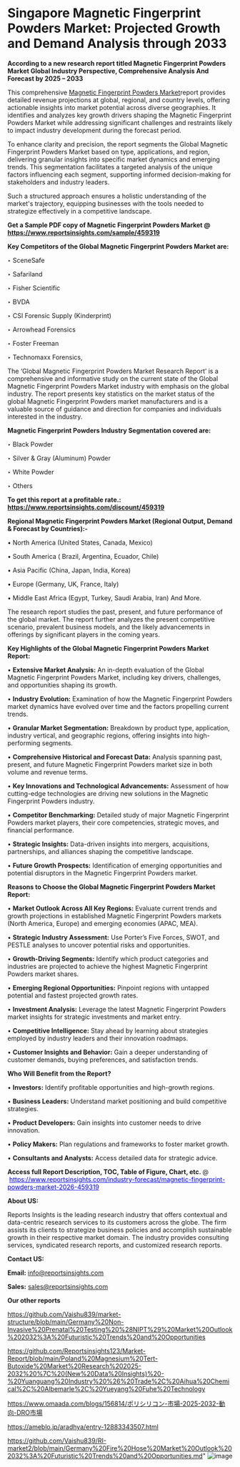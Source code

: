 # Singapore Magnetic Fingerprint Powders Market: Projected Growth and Demand Analysis through 2033

<strong>According to a new research report titled Magnetic Fingerprint Powders Market Global Industry Perspective, Comprehensive Analysis And Forecast by 2025 – 2033</strong>

This comprehensive <a href=https://www.reportsinsights.com/sample/459319>Magnetic Fingerprint Powders Market</a>report provides detailed revenue projections at global, regional, and country levels, offering actionable insights into market potential across diverse geographies. It identifies and analyzes key growth drivers shaping the Magnetic Fingerprint Powders Market while addressing significant challenges and restraints likely to impact industry development during the forecast period.

To enhance clarity and precision, the report segments the Global Magnetic Fingerprint Powders Market based on type, applications, and region, delivering granular insights into specific market dynamics and emerging trends. This segmentation facilitates a targeted analysis of the unique factors influencing each segment, supporting informed decision-making for stakeholders and industry leaders.

Such a structured approach ensures a holistic understanding of the market's trajectory, equipping businesses with the tools needed to strategize effectively in a competitive landscape.

<strong>Get a Sample PDF copy of Magnetic Fingerprint Powders Market </strong><strong>@<a href=https://www.reportsinsights.com/sample/459319 style=color:#0000ff;> https://www.reportsinsights.com/sample/459319</a></strong></font>

<strong>Key Competitors of the Global Magnetic Fingerprint Powders Market are:</strong>

‣ SceneSafe

‣ Safariland

‣ Fisher Scientific

‣ BVDA

‣ CSI Forensic Supply (Kinderprint)

‣ Arrowhead Forensics

‣ Foster Freeman

‣ Technomaxx Forensics,

The ‘Global Magnetic Fingerprint Powders Market Research Report’ is a comprehensive and informative study on the current state of the Global Magnetic Fingerprint Powders Market industry with emphasis on the global industry. The report presents key statistics on the market status of the global Magnetic Fingerprint Powders market manufacturers and is a valuable source of guidance and direction for companies and individuals interested in the industry.

<strong>Magnetic Fingerprint Powders Industry Segmentation covered are:</strong>

‣ Black Powder

‣ Silver & Gray (Aluminum) Powder

‣ White Powder

‣ Others

<strong>To get this report at a profitable rate.: <a href=https://www.reportsinsights.com/discount/459319 style=color:#0000ff;>https://www.reportsinsights.com/discount/459319</a></strong></font>

<strong>Regional Magnetic Fingerprint Powders Market (Regional Output, Demand &amp; Forecast by Countries):-</strong>

• North America (United States, Canada, Mexico)

• South America ( Brazil, Argentina, Ecuador, Chile)

• Asia Pacific (China, Japan, India, Korea)

• Europe (Germany, UK, France, Italy)

• Middle East Africa (Egypt, Turkey, Saudi Arabia, Iran) And More.

The research report studies the past, present, and future performance of the global market. The report further analyzes the present competitive scenario, prevalent business models, and the likely advancements in offerings by significant players in the coming years.

<strong>Key Highlights of the Global Magnetic Fingerprint Powders Market Report:</strong>

• <strong>Extensive Market Analysis:</strong> An in-depth evaluation of the Global Magnetic Fingerprint Powders Market, including key drivers, challenges, and opportunities shaping its growth.

• <strong>Industry Evolution:</strong> Examination of how the Magnetic Fingerprint Powders market dynamics have evolved over time and the factors propelling current trends.

• <strong>Granular Market Segmentation:</strong> Breakdown by product type, application, industry vertical, and geographic regions, offering insights into high-performing segments.

• <strong>Comprehensive Historical and Forecast Data:</strong> Analysis spanning past, present, and future Magnetic Fingerprint Powders market size in both volume and revenue terms.

• <strong>Key Innovations and Technological Advancements:</strong> Assessment of how cutting-edge technologies are driving new solutions in the Magnetic Fingerprint Powders industry.

• <strong>Competitor Benchmarking:</strong> Detailed study of major Magnetic Fingerprint Powders market players, their core competencies, strategic moves, and financial performance.

• <strong>Strategic Insights:</strong> Data-driven insights into mergers, acquisitions, partnerships, and alliances shaping the competitive landscape.

• <strong>Future Growth Prospects:</strong> Identification of emerging opportunities and potential disruptors in the Magnetic Fingerprint Powders market.

<strong>Reasons to Choose the Global Magnetic Fingerprint Powders Market Report:</strong>

• <strong>Market Outlook Across All Key Regions:</strong> Evaluate current trends and growth projections in established Magnetic Fingerprint Powders markets (North America, Europe) and emerging economies (APAC, MEA).

• <strong>Strategic Industry Assessment:</strong> Use Porter’s Five Forces, SWOT, and PESTLE analyses to uncover potential risks and opportunities.

• <strong>Growth-Driving Segments:</strong> Identify which product categories and industries are projected to achieve the highest Magnetic Fingerprint Powders market shares.

• <strong>Emerging Regional Opportunities:</strong> Pinpoint regions with untapped potential and fastest projected growth rates.

• <strong>Investment Analysis:</strong> Leverage the latest Magnetic Fingerprint Powders market insights for strategic investments and market entry.

• <strong>Competitive Intelligence:</strong> Stay ahead by learning about strategies employed by industry leaders and their innovation roadmaps.

• <strong>Customer Insights and Behavior:</strong> Gain a deeper understanding of customer demands, buying preferences, and satisfaction trends.

<strong>Who Will Benefit from the Report?</strong>

• <strong>Investors:</strong> Identify profitable opportunities and high-growth regions.

• <strong>Business Leaders:</strong> Understand market positioning and build competitive strategies.

• <strong>Product Developers:</strong> Gain insights into customer needs to drive innovation.

• <strong>Policy Makers:</strong> Plan regulations and frameworks to foster market growth.

• <strong>Consultants and Analysts:</strong> Access detailed data for strategic advice.
</ul>
<strong>Access full Report Description, TOC, Table of Figure, Chart, etc. </strong>@  <a href=https://www.reportsinsights.com/industry-forecast/magnetic-fingerprint-powders-market-2026-459319 style=color:#0000ff;>https://www.reportsinsights.com/industry-forecast/magnetic-fingerprint-powders-market-2026-459319</a></font>

<strong><strong>About US</strong>:</strong>

Reports Insights is the leading research industry that offers contextual and data-centric research services to its customers across the globe. The firm assists its clients to strategize business policies and accomplish sustainable growth in their respective market domain. The industry provides consulting services, syndicated research reports, and customized research reports.

<strong>Contact US:</strong>

<p class=""""><b>Email:</b> <a href=mailto:info@reportsinsights.com>info@reportsinsights.com</a></p>
<p class=""""><b>Sales:</b> <a href=mailto:sales@reportsinsights.com>sales@reportsinsights.com</a></p>

<strong>Our other reports</strong>

<a href=https://github.com/Vaishu839/market-structure/blob/main/Germany%20Non-Invasive%20Prenatal%20Testing%20%28NIPT%29%20Market%20Outlook%202032%3A%20Futuristic%20Trends%20and%20Opportunities>https://github.com/Vaishu839/market-structure/blob/main/Germany%20Non-Invasive%20Prenatal%20Testing%20%28NIPT%29%20Market%20Outlook%202032%3A%20Futuristic%20Trends%20and%20Opportunities</a>

<a href=https://github.com/Reportsinsights123/Market-Report/blob/main/Poland%20Magnesium%20Tert-Butoxide%20Market%20Research%202025-2032%20%7C%20(New%20Data%20Insights)%20-%20Yuanguang%20Industry%20%26%20Trade%2C%20Aihua%20Chemical%2C%20Albemarle%2C%20Yueyang%20Fuhe%20Technology>https://github.com/Reportsinsights123/Market-Report/blob/main/Poland%20Magnesium%20Tert-Butoxide%20Market%20Research%202025-2032%20%7C%20(New%20Data%20Insights)%20-%20Yuanguang%20Industry%20%26%20Trade%2C%20Aihua%20Chemical%2C%20Albemarle%2C%20Yueyang%20Fuhe%20Technology</a>

<a href=https://www.omaada.com/blogs/156814/ポリシリコン-市場-2025-2032-動向-DRO市場>https://www.omaada.com/blogs/156814/ポリシリコン-市場-2025-2032-動向-DRO市場</a>

<a href=https://ameblo.jp/aradhya/entry-12883343507.html>https://ameblo.jp/aradhya/entry-12883343507.html</a>

<a href=https://github.com/Vaishu839/RI-market2/blob/main/Germany%20Fire%20Hose%20Market%20Outlook%202032%3A%20Futuristic%20Trends%20and%20Opportunities.md>https://github.com/Vaishu839/RI-market2/blob/main/Germany%20Fire%20Hose%20Market%20Outlook%202032%3A%20Futuristic%20Trends%20and%20Opportunities.md</a>"
![image](https://github.com/user-attachments/assets/fc6fa12c-7a75-4eb0-911c-fe933a79faeb)
